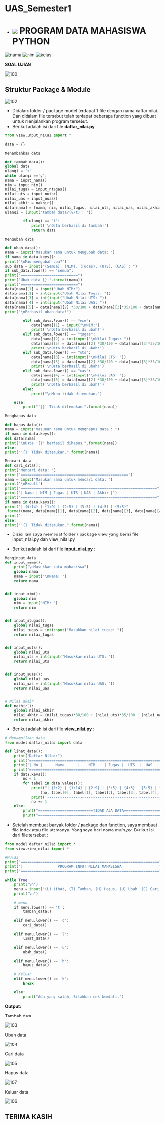 # UAS_Semester1

- # ![](https://upload.wikimedia.org/wikipedia/commons/0/0a/Python.svg) **PROGRAM DATA MAHASISWA PYTHON**

![nama](https://img.shields.io/badge/nama-Johan%20Putra%20Pradana-greend.svg)
![nim](https://img.shields.io/badge/nim-312110314-orange.svg)
![kelas](https://img.shields.io/badge/kelas-TI.21.C1-blue.svg)

**SOAL UJIAN**

![100](ss/soal-uas.png)

## Struktur Package & Module

![102](ss/modul.png)

- Didalam folder / package model terdapat 1 file dengan nama daftar nilai. Dan didalam file tersebut telah terdapat beberapa function yang dibuat untuk menjalankan program tersebut.<br>
- Berikut adalah isi dari file **daftar_nilai.py**

```python
from view.input_nilai import *

data = {}

Menambahkan data

def tambah_data():
global data
ulangi = 'y'
while ulangi =='y':
nama = input_nama()
nim = input_nim()
nilai_tugas = input_ntugas()
nilai_uts = input_nuts()
nilai_uas = input_nuas()
nilai_akhir = nakhir()
data[nama] = [nama, nim, nilai_tugas, nilai_uts, nilai_uas, nilai_akhir]
ulangi = (input('tambah data?(y/t) : '))

        if ulangi == 't':
            print('\nData berhasil di tambah!')
            return data

Mengubah data

def ubah_data():
nama = input("Masukan nama untuk mengubah data: ")
if nama in data.keys():
print("\nMau mengubah apa?")
sub_data = input("(Semua), (NIM), (Tugas), (UTS), (UAS) : ")
if sub_data.lower() == "semua":
print("==========================")
print("Ubah data {}.".format(nama))
print("==========================")
data[nama][1] = input("Ubah NIM:")
data[nama][2] = int(input("Ubah Nilai Tugas: "))
data[nama][3] = int(input("Ubah Nilai UTS: "))
data[nama][4] = int(input("Ubah Nilai UAS: "))
data[nama][5] = data[nama][2] *30/100 + data[nama][3]*35/100 + data[nama][4] \*35/100
print("\nBerhasil ubah data!")

        elif sub_data.lower() == "nim":
            data[nama][1] = input("\nNIM:")
            print('\nData berhasil di ubah!')
        elif sub_data.lower() == "tugas":
            data[nama][2] = int(input("\nNilai Tugas: "))
            data[nama][5] = data[nama][2] *30/100 + data[nama][3]*35/100 + data[nama][4] *35/100
            print('\nData berhasil di ubah!')
        elif sub_data.lower() == "uts":
            data[nama][3] = int(input("\nNilai UTS: "))
            data[nama][5] = data[nama][2] *30/100 + data[nama][3]*35/100 + data[nama][4] *35/100
            print('\nData berhasil di ubah!')
        elif sub_data.lower() == "uas":
            data[nama][4] = int(input("\nNilai UAS: "))
            data[nama][5] = data[nama][2] *30/100 + data[nama][3]*35/100 + data[nama][4] *35/100
            print('\nData berhasil di ubah!')
        else:
            print("\nMenu tidak ditemukan.")

    else:
        print("'{}' Tidak ditemukan.".format(nama))

Menghapus data

def hapus_data():
nama = input("Masukan nama untuk menghapus data : ")
if nama in data.keys():
del data[nama]
print("\nData '{}' berhasil dihapus.".format(nama))
else:
print("'{}' Tidak ditemukan.".format(nama))

Mencari data
def cari_data():
print("Mencari data: ")
print("=================================================")
nama = input("Masukan nama untuk mencari data: ")
print('\nResult')
print("==============================================================")
print("| Nama | NIM | Tugas | UTS | UAS | Akhir |")
print("==============================================================")
if nama in data.keys():
print("| {0:14} | {1:9} | {2:5} | {3:5} | {4:5} | {5:5}"
.format(nama, data[nama][1], data[nama][2], data[nama][3], data[nama][4], data[nama][5]))
print('--------------------------------------------------------------')
else:
print("'{}' Tidak ditemukan.".format(nama))
```

- Disisi lain saya membuat folder / package view yang berisi file input_nilai.py dan view_nilai.py<br>

- Berikut adalah isi dari file **input_nilai.py** :

```python
Menginput data
def input_nama():
    print("\nMasukkan data mahasiswa")
    global nama
    nama = input("\nNama: ")
    return nama


def input_nim():
    global nim
    nim = input("NIM: ")
    return nim


def input_ntugas():
    global nilai_tugas
    nilai_tugas = int(input("Masukkan nilai tugas: "))
    return nilai_tugas


def input_nuts():
    global nilai_uts
    nilai_uts = int(input("Masukkan nilai UTS: "))
    return nilai_uts


def input_nuas():
    global nilai_uas
    nilai_uas = int(input("Masukkan nilai UAS: "))
    return nilai_uas


# Nilai akhir
def nakhir():
    global nilai_akhir
    nilai_akhir = (nilai_tugas)*30/100 + (nilai_uts)*35/100 + (nilai_uas)*35/100
    return nilai_akhir
```

- Berikut adalah isi dari file **view_nilai.py** : <br>

```python
# Menampilkan data
from model.daftar_nilai import data

def lihat_data():
    print("Daftar Nilai:")
    print("===================================================================")
    print("| No |      Nama      |    NIM    | Tugas |  UTS  |  UAS  | Akhir |")
    print("===================================================================")
    if data.keys():
        no = 1
        for tabel in data.values():
            print("| {0:2} | {1:14} | {2:9} | {3:5} | {4:5} | {5:5} | {6:5} |".format
                (no, tabel[0], tabel[1], tabel[2], tabel[3], tabel[4], tabel[5]))
            print('-------------------------------------------------------------------')
            no += 1
    else:
        print("=========================TIDAK ADA DATA============================")
        print("===================================================================")
```

- Setelah membuat banyak folder / package dan function, saya membuat file index atau file utamanya. Yang saya beri nama _main.py_. Berikut isi dari file tersebut :<br>

```python
from model.daftar_nilai import *
from view.view_nilai import *

#Mulai
print("===============================================================")
print("|                PROGRAM INPUT NILAI MAHASISWA                |")
print("===============================================================")

while True:
    print("\n")
    menu = input("(L) Lihat, (T) Tambah, (H) Hapus, (U) Ubah, (C) Cari, (K) Keluar\nPilih menu: ")
    print("\n")

    # menu
    if menu.lower() == 't':
        tambah_data()

    elif menu.lower() == 'c':
        cari_data()

    elif menu.lower() == 'l':
        lihat_data()

    elif menu.lower() == 'u':
        ubah_data()

    elif menu.lower() == 'h':
        hapus_data()

    # Keluar
    elif menu.lower() == 'k':
        break

    else:
        print("Ada yang salah, Silahkan cek kembali.")
```

**Output:**

<p>Tambah data<p>

![103](ss/tambah.png)

<p>Ubah data<p>

![104](ss/ubah.png)

<p>Cari data<p>

![105](ss/cari.png)

<p>Hapus data<p>

![107](ss/hapus.png)

<p>Keluar data<p>

![106](ss/keluar.png)

## TERIMA KASIH
